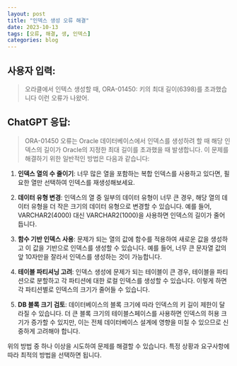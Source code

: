 ```yaml
---
layout: post
title: "인덱스 생성 오류 해결"
date: 2023-10-13
tags: [오류, 해결, 생, 인덱스]
categories: blog
---
```


## 사용자 입력:
> 오라클에서 인텍스 생성할 때, ORA-01450: 키의 최대 길이(6398)를 초과했습니다 이런 오류가 나왔어.

## ChatGPT 응답:
> ORA-01450 오류는 Oracle 데이터베이스에서 인덱스를 생성하려 할 때 해당 인덱스의 길이가 Oracle의 지정한 최대 길이를 초과했을 때 발생합니다. 이 문제를 해결하기 위한 일반적인 방법은 다음과 같습니다:

1. **인덱스 열의 수 줄이기**: 너무 많은 열을 포함하는 복합 인덱스를 사용하고 있다면, 필요한 열만 선택하여 인덱스를 재생성해보세요.

2. **데이터 유형 변경**: 인덱스의 열 중 일부의 데이터 유형이 너무 큰 경우, 해당 열의 데이터 유형을 더 작은 크기의 데이터 유형으로 변경할 수 있습니다. 예를 들어, VARCHAR2(4000) 대신 VARCHAR2(1000)을 사용하면 인덱스의 길이가 줄어듭니다.

3. **함수 기반 인덱스 사용**: 문제가 되는 열의 값에 함수를 적용하여 새로운 값을 생성하고 이 값을 기반으로 인덱스를 생성할 수 있습니다. 예를 들어, 너무 큰 문자열 값의 앞 10자만을 잘라서 인덱스를 생성하는 것이 가능합니다.

4. **테이블 파티셔닝 고려**: 인덱스 생성에 문제가 되는 테이블이 큰 경우, 테이블을 파티션으로 분할하고 각 파티션에 대한 로컬 인덱스를 생성할 수 있습니다. 이렇게 하면 각 파티션별로 인덱스의 크기가 줄어들 수 있습니다.

5. **DB 블록 크기 검토**: 데이터베이스의 블록 크기에 따라 인덱스의 키 길이 제한이 달라질 수 있습니다. 더 큰 블록 크기의 테이블스페이스를 사용하면 인덱스의 허용 크기가 증가할 수 있지만, 이는 전체 데이터베이스 설계에 영향을 미칠 수 있으므로 신중하게 고려해야 합니다.

위의 방법 중 하나 이상을 시도하여 문제를 해결할 수 있습니다. 특정 상황과 요구사항에 따라 최적의 방법을 선택하면 됩니다.

